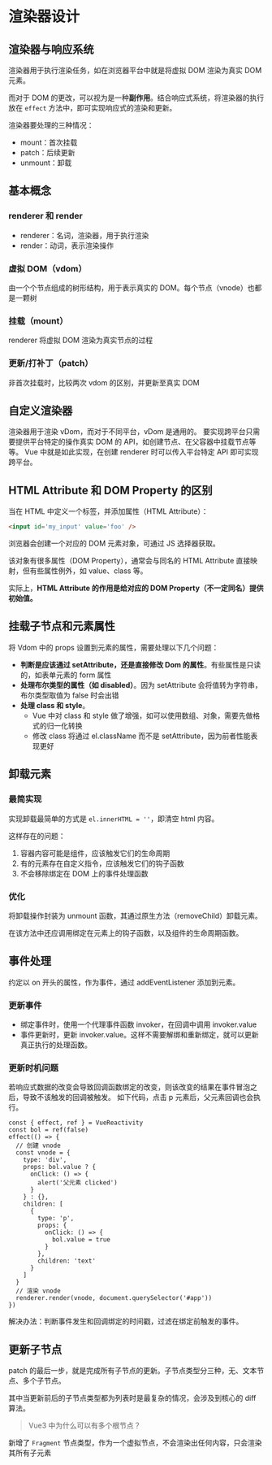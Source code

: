 # 渲染器设计

## 渲染器与响应系统

渲染器用于执行渲染任务，如在浏览器平台中就是将虚拟 DOM 渲染为真实 DOM 元素。

而对于 DOM 的更改，可以视为是一种**副作用**。结合响应式系统，将渲染器的执行放在 `effect` 方法中，即可实现响应式的渲染和更新。

渲染器要处理的三种情况：

- mount：首次挂载
- patch：后续更新
- unmount：卸载

## 基本概念

### renderer 和 render

- renderer：名词，渲染器，用于执行渲染
- render：动词，表示渲染操作

### 虚拟 DOM（vdom）

由一个个节点组成的树形结构，用于表示真实的 DOM。每个节点（vnode）也都是一颗树

### 挂载（mount）

renderer 将虚拟 DOM 渲染为真实节点的过程

### 更新/打补丁（patch）

非首次挂载时，比较两次 vdom 的区别，并更新至真实 DOM

## 自定义渲染器

渲染器用于渲染 vDom，而对于不同平台，vDom 是通用的。
要实现跨平台只需要提供平台特定的操作真实 DOM 的 API，如创建节点、在父容器中挂载节点等等。
Vue 中就是如此实现，在创建 renderer 时可以传入平台特定 API 即可实现跨平台。

## HTML Attribute 和 DOM Property 的区别

当在 HTML 中定义一个标签，并添加属性（HTML Attribute）：

```HTML
<input id='my_input' value='foo' />
```

浏览器会创建一个对应的 DOM 元素对象，可通过 JS 选择器获取。

该对象有很多属性（DOM Property），通常会与同名的 HTML Attribute 直接映射，但有些属性例外，如 value、class 等。

实际上，**HTML Attribute 的作用是给对应的 DOM Property（不一定同名）提供初始值。**

## 挂载子节点和元素属性

将 Vdom 中的 props 设置到元素的属性，需要处理以下几个问题：

- **判断是应该通过 setAttribute，还是直接修改 Dom 的属性**。有些属性是只读的，如表单元素的 form 属性
- **处理布尔类型的属性（如 disabled）**。因为 setAttribute 会将值转为字符串，布尔类型取值为 false 时会出错
- **处理 class 和 style**。
  - Vue 中对 class 和 style 做了增强，如可以使用数组、对象，需要先做格式的归一化转换
  - 修改 class 将通过 el.className 而不是 setAttribute，因为前者性能表现更好

## 卸载元素

### 最简实现

实现卸载最简单的方式是 `el.innerHTML = ''`，即清空 html 内容。

这样存在的问题：

1. 容器内容可能是组件，应该触发它们的生命周期
2. 有的元素存在自定义指令，应该触发它们的钩子函数
3. 不会移除绑定在 DOM 上的事件处理函数

### 优化

将卸载操作封装为 unmount 函数，其通过原生方法（removeChild）卸载元素。

在该方法中还应调用绑定在元素上的钩子函数，以及组件的生命周期函数。

## 事件处理

约定以 on 开头的属性，作为事件，通过 addEventListener 添加到元素。

### 更新事件

- 绑定事件时，使用一个代理事件函数 invoker，在回调中调用 invoker.value
- 事件更新时，更新 invoker.value。这样不需要解绑和重新绑定，就可以更新真正执行的处理函数。

### 更新时机问题

若响应式数据的改变会导致回调函数绑定的改变，则该改变的结果在事件冒泡之后，导致不该触发的回调被触发。
如下代码，点击 p 元素后，父元素回调也会执行。

```JS
const { effect, ref } = VueReactivity
const bol = ref(false)
effect(() => {
  // 创建 vnode
  const vnode = {
    type: 'div',
    props: bol.value ? {
      onClick: () => {
        alert('父元素 clicked')
      }
    } : {},
    children: [
      {
        type: 'p',
        props: {
          onClick: () => {
            bol.value = true
          }
        },
        children: 'text'
      }
    ]
  }
  // 渲染 vnode
  renderer.render(vnode, document.querySelector('#app'))
})
```

解决办法：判断事件发生和回调绑定的时间戳，过滤在绑定前触发的事件。

## 更新子节点

patch 的最后一步，就是完成所有子节点的更新。子节点类型分三种，无、文本节点、多个子节点。

其中当更新前后的子节点类型都为列表时是最复杂的情况，会涉及到核心的 diff 算法。

> Vue3 中为什么可以有多个根节点？

新增了 `Fragment` 节点类型，作为一个虚拟节点，不会渲染出任何内容，只会渲染其所有子元素
